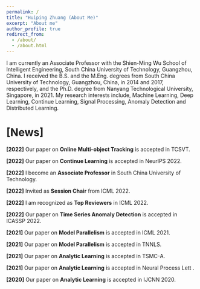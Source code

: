 ```yaml
---
permalink: /
title: "Huiping Zhuang (About Me)"
excerpt: "About me"
author_profile: true
redirect_from: 
  - /about/
  - /about.html
---
```


I am currently an Associate Professor with the Shien-Ming Wu School of Intelligent Engineering, South China University of Technology, Guangzhou, China.  I received the B.S. and the M.Eng. degrees from South China University of Technology, Guangzhou, China, in 2014 and 2017, respectively, and the Ph.D. degree from Nanyang Technological University, Singapore, in 2021. My research interests include, Machine Learning, Deep Learning, Continue Learning, Signal Processing, Anomaly Detection and Distributed Learning.

[News]
======
**[2022]** Our paper on __Online Multi-object Tracking__ is accepted in TCSVT.

**[2022]** Our paper on __Continue Learning__ is accepted in NeurIPS 2022.

**[2022]** I become an __Associate Professor__ in South China University of Technology.

**[2022]** Invited as __Session Chair__ from ICML 2022.

**[2022]** I am recognized as __Top Reviewers__ in ICML 2022.

**[2022]** Our paper on __Time Series Anomaly Detection__ is accepted in ICASSP 2022.

**[2021]** Our paper on __Model Parallelism__ is accepted in ICML 2021.

**[2021]** Our paper on __Model Parallelism__ is accepted in TNNLS.

**[2021]** Our paper on __Analytic Learning__ is accepted in TSMC-A.

**[2021]** Our paper on __Analytic Learning__ is accepted in Neural Process Lett .

**[2020]** Our paper on __Analytic Learning__ is accepted in IJCNN 2020.


